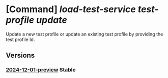 # [Command] _load-test-service test-profile update_

Update a new test profile or update an existing test profile by providing the test profile Id.

## Versions

### [2024-12-01-preview](/Resources/data-plane/microsoft.loadtestservice/L3Rlc3QtcHJvZmlsZXMve30=/2024-12-01-preview.xml) **Stable**

<!-- data-plane:microsoft.loadtestservice /test-profiles/{} 2024-12-01-preview -->
